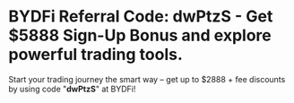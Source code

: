 # BYDFi Referral Code: dwPtzS - Get $5888 Sign-Up Bonus and explore powerful trading tools.
Start your trading journey the smart way – get up to $2888 + fee discounts by using code "**dwPtzS**" at BYDFi!
